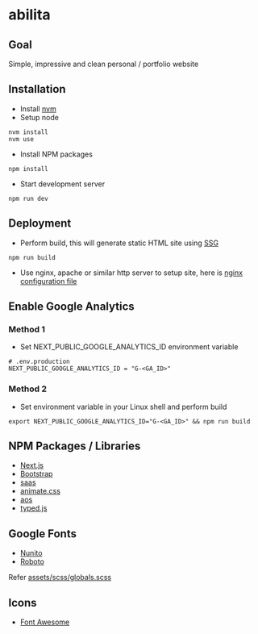 # abilita

## Goal

Simple, impressive and clean personal / portfolio website

## Installation

- Install [nvm](https://github.com/nvm-sh/nvm)
- Setup node

```
nvm install
nvm use
```

- Install NPM packages

```
npm install
```

- Start development server

```
npm run dev
```

## Deployment

- Perform build, this will generate static HTML site using [SSG](https://nextjs.org/docs/pages/building-your-application/rendering/static-site-generation)

```
npm run build
```

- Use nginx, apache or similar http server to setup site, here is [nginx configuration file](docs/nginx.conf)

## Enable Google Analytics

### Method 1

- Set NEXT_PUBLIC_GOOGLE_ANALYTICS_ID environment variable

```
# .env.production
NEXT_PUBLIC_GOOGLE_ANALYTICS_ID = "G-<GA_ID>"
```

### Method 2

- Set environment variable in your Linux shell and perform build

```
export NEXT_PUBLIC_GOOGLE_ANALYTICS_ID="G-<GA_ID>" && npm run build
```

## NPM Packages / Libraries

- [Next.js](https://nextjs.org/docs)
- [Bootstrap](https://getbootstrap.com)
- [saas](https://sass-lang.com)
- [animate.css](https://animate.style)
- [aos](https://michalsnik.github.io/aos)
- [typed.js](https://mattboldt.com/demos/typed-js)

## Google Fonts

- [Nunito](https://fonts.google.com/specimen/Nunito)
- [Roboto](https://fonts.google.com/specimen/Roboto)

Refer [assets/scss/globals.scss](assets/scss/globals.scss)

## Icons

- [Font Awesome](https://fontawesome.com/)
